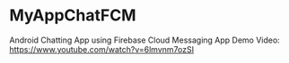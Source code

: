 # MyAppChatFCM
Android Chatting App using Firebase Cloud Messaging
App Demo Video: https://www.youtube.com/watch?v=6lmvnm7ozSI
